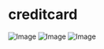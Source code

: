 # creditcard
![Image](https://github.com/user-attachments/assets/063a94f1-ad10-4070-9f63-04e8315f4d38)
![Image](https://github.com/user-attachments/assets/831c88b3-c62f-441c-9816-2a61a0d2d835)
![Image](https://github.com/user-attachments/assets/d79d25ef-3ec3-4efa-b0ad-ce9ad83c064d)
